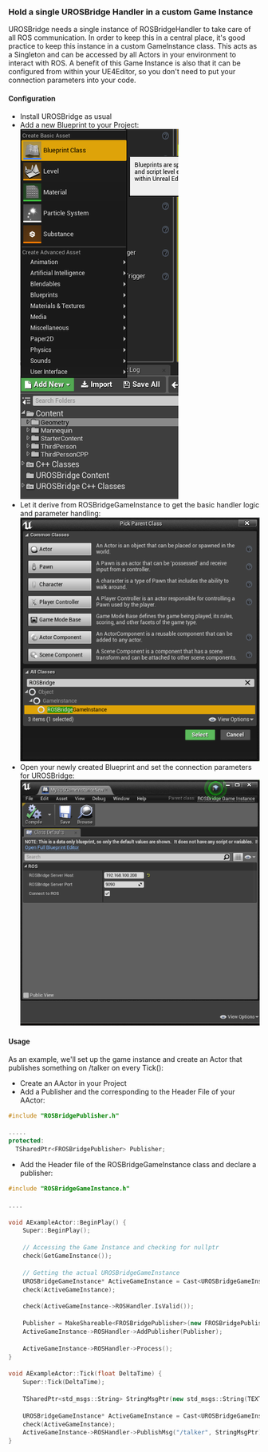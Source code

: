 ### Hold a single UROSBridge Handler in a custom Game Instance

UROSBridge needs a single instance of ROSBridgeHandler to take care of all ROS communication.
In order to keep this in a central place, it's good practice to keep this instance in a custom GameInstance class.
This acts as a Singleton and can be accessed by all Actors in your environment to interact with ROS.
A benefit of this Game Instance is also that it can be configured from within your UE4Editor,
so you don't need to put your connection parameters into your code.

#### Configuration
- Install UROSBridge as usual
- Add a new Blueprint to your Project:
![Create Blueprint](Img/gameinstance_create_bp.png)
- Let it derive from ROSBridgeGameInstance to get the basic handler logic and parameter handling:
![Create Blueprint](Img/gameinstance_bp_derive_from.png)
- Open your newly created Blueprint and set the connection parameters for UROSBridge:
![Create Blueprint](Img/gameinstance_bp_settings.png)

#### Usage
As an example, we'll set up the game instance and create an Actor that publishes something on /talker on every Tick():

- Create an AActor in your Project
- Add a Publisher and the corresponding to the Header File of your AActor:
```cpp
#include "ROSBridgePublisher.h"

.....
protected:
  TSharedPtr<FROSBridgePublisher> Publisher;
```
- Add the Header file of the ROSBridgeGameInstance class and declare a publisher:

```cpp
#include "ROSBridgeGameInstance.h"

....

void AExampleActor::BeginPlay() {
	Super::BeginPlay();

	// Accessing the Game Instance and checking for nullptr
	check(GetGameInstance());

	// Getting the actual UROSBridgeGameInstance 
	UROSBridgeGameInstance* ActiveGameInstance = Cast<UROSBridgeGameInstance>(GetGameInstance());
	check(ActiveGameInstance);

	check(ActiveGameInstance->ROSHandler.IsValid());

	Publisher = MakeShareable<FROSBridgePublisher>(new FROSBridgePublisher(TEXT("/talker"), TEXT("std_msgs/String")));
	ActiveGameInstance->ROSHandler->AddPublisher(Publisher);

	ActiveGameInstance->ROSHandler->Process();
}

void AExampleActor::Tick(float DeltaTime) {
	Super::Tick(DeltaTime);

	TSharedPtr<std_msgs::String> StringMsgPtr(new std_msgs::String(TEXT("Test String")));

	UROSBridgeGameInstance* ActiveGameInstance = Cast<UROSBridgeGameInstance>(GetGameInstance());
	check(ActiveGameInstance);
	ActiveGameInstance->ROSHandler->PublishMsg("/talker", StringMsgPtr);
}
```
